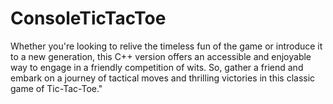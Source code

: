 # ConsoleTicTacToe
Whether you're looking to relive the timeless fun of the game or introduce it to a new generation, this C++ version offers an accessible and enjoyable way to engage in a friendly competition of wits. So, gather a friend and embark on a journey of tactical moves and thrilling victories in this classic game of Tic-Tac-Toe."
